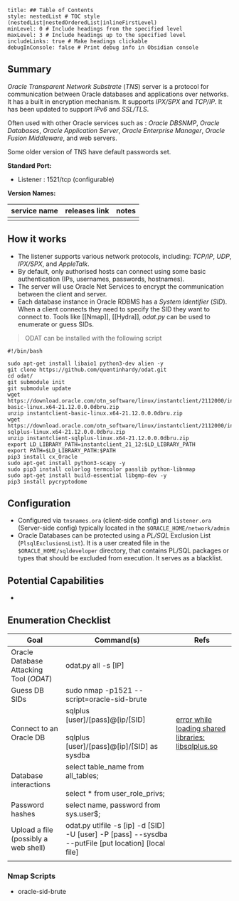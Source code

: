 ```table-of-contents
title: ## Table of Contents
style: nestedList # TOC style (nestedList|nestedOrderedList|inlineFirstLevel)
minLevel: 0 # Include headings from the specified level
maxLevel: 3 # Include headings up to the specified level
includeLinks: true # Make headings clickable
debugInConsole: false # Print debug info in Obsidian console
```

## Summary
*Oracle Transparent Network Substrate* (*TNS*) server is a protocol for communication between Oracle databases and applications over networks. It has a built in encryption mechanism. It supports *IPX/SPX* and *TCP/IP*. It has been updated to support *IPv6* and *SSL/TLS*. 

Often used with other Oracle services such as : *Oracle DBSNMP*, *Oracle Databases*, *Oracle Application Server*, *Oracle Enterprise Manager*, *Oracle Fusion Middleware*, and web servers.

Some older version of TNS have default passwords set.

**Standard Port:** 
- Listener : 1521/tcp (configurable)

**Version Names:** 

| service name | releases link | notes |
| ------------ | ------------- | ----- |
|              |               |       |
## How it works
- The listener supports various network protocols, including: *TCP/IP*, *UDP*, *IPX/SPX*, and *AppleTalk*.
- By default, only authorised hosts can connect using some basic authentication (IPs, usernames, passwords, hostnames).
- The server will use Oracle Net Services to encrypt the communication between the client and server.
- Each database instance in Oracle RDBMS has a *System Identifier* (*SID*). When a client connects they need to specify the SID they want to connect to. Tools like [[Nmap]], [[Hydra]], *odat.py* can be used to enumerate or guess SIDs.
> ODAT can be installed with the following script
```
#!/bin/bash

sudo apt-get install libaio1 python3-dev alien -y
git clone https://github.com/quentinhardy/odat.git
cd odat/
git submodule init
git submodule update
wget https://download.oracle.com/otn_software/linux/instantclient/2112000/instantclient-basic-linux.x64-21.12.0.0.0dbru.zip
unzip instantclient-basic-linux.x64-21.12.0.0.0dbru.zip
wget https://download.oracle.com/otn_software/linux/instantclient/2112000/instantclient-sqlplus-linux.x64-21.12.0.0.0dbru.zip
unzip instantclient-sqlplus-linux.x64-21.12.0.0.0dbru.zip
export LD_LIBRARY_PATH=instantclient_21_12:$LD_LIBRARY_PATH
export PATH=$LD_LIBRARY_PATH:$PATH
pip3 install cx_Oracle
sudo apt-get install python3-scapy -y
sudo pip3 install colorlog termcolor passlib python-libnmap
sudo apt-get install build-essential libgmp-dev -y
pip3 install pycryptodome
```
## Configuration
- Configured via `tnsnames.ora` (client-side config) and `listener.ora` (Server-side config) typically located in the `$ORACLE_HOME/network/admin`
- Oracle Databases can be protected using a *PL/SQL* Exclusion List (`PlsqlExclusionsList`). It is a user created file in the `$ORACLE_HOME/sqldeveloper` directory, that contains PL/SQL packages or types that should be excluded from execution. It serves as a blacklist.

## Potential Capabilities
- 

## Enumeration Checklist

| Goal                                    | Command(s)                                                                                          | Refs                                                                                                                                                                                                                                                                                                                                |
| --------------------------------------- | --------------------------------------------------------------------------------------------------- | ----------------------------------------------------------------------------------------------------------------------------------------------------------------------------------------------------------------------------------------------------------------------------------------------------------------------------------- |
| Oracle Database Attacking Tool (*ODAT*) | odat.py all -s [IP]                                                                                 |                                                                                                                                                                                                                                                                                                                                     |
| Guess DB SIDs                           | sudo nmap -p1521 --script=oracle-sid-brute                                                          |                                                                                                                                                                                                                                                                                                                                     |
| Connect to an Oracle DB                 | sqlplus [user]/[pass]@[ip/[SID]<br><br>sqlplus [user]/[pass]@[ip]/[SID] as sysdba                   | [error while loading shared libraries: libsqlplus.so](https://stackoverflow.com/questions/27717312/sqlplus-error-while-loading-shared-libraries-libsqlplus-so-cannot-open-shared#:~:text=sudo%20sh%20%2Dc%20%22echo%20/usr/lib/oracle/12.2/client64/lib%20%3E%20/etc/ld.so.conf.d/oracle%2Dinstantclient.conf%22%3Bsudo%20ldconfig) |
| Database interactions                   | select table_name from all_tables;<br><br>select * from user_role_privs;                            |                                                                                                                                                                                                                                                                                                                                     |
| Password hashes                         | select name, password from sys.user$;                                                               |                                                                                                                                                                                                                                                                                                                                     |
| Upload a file (possibly a web shell)    | odat.py utlfile -s [ip] -d [SID] -U [user] -P [pass] --sysdba --putFile [put location] [local file] |                                                                                                                                                                                                                                                                                                                                     |
|                                         |                                                                                                     |                                                                                                                                                                                                                                                                                                                                     |
### Nmap Scripts
- oracle-sid-brute